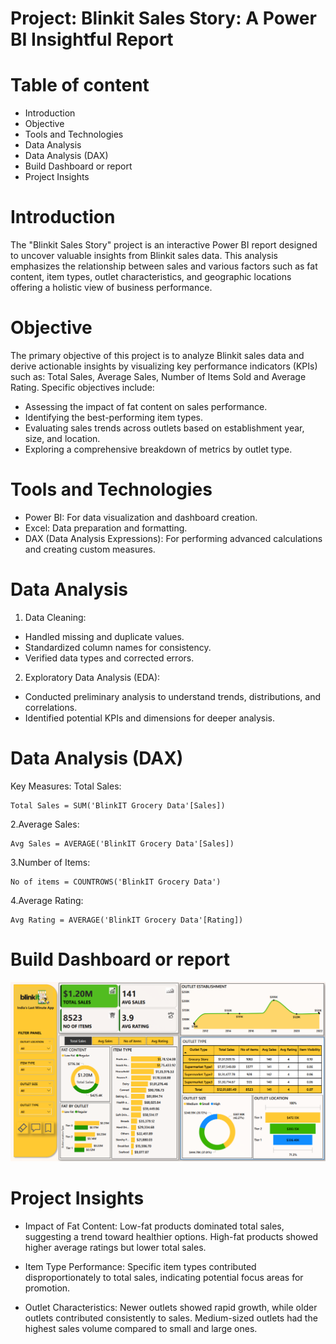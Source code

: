# Project: Blinkit Sales Story: A Power BI Insightful Report 

# Table of content
- Introduction
- Objective
- Tools and Technologies
- Data Analysis
- Data Analysis (DAX)
- Build Dashboard or report
- Project Insights

# Introduction
The "Blinkit Sales Story" project is an interactive Power BI report designed to uncover valuable insights from Blinkit sales data. This analysis emphasizes the relationship between sales and various factors such as fat content, item types, outlet characteristics, and geographic locations offering a holistic view of business performance.

# Objective
The primary objective of this project is to analyze Blinkit sales data and derive actionable insights by visualizing key performance indicators (KPIs) such as: Total Sales, Average Sales, Number of Items Sold and Average Rating.
Specific objectives include:
- Assessing the impact of fat content on sales performance.
- Identifying the best-performing item types.
- Evaluating sales trends across outlets based on establishment year, size, and location.
- Exploring a comprehensive breakdown of metrics by outlet type.

# Tools and Technologies
- Power BI: For data visualization and dashboard creation.
- Excel: Data preparation and formatting.
- DAX (Data Analysis Expressions): For performing advanced calculations and creating custom measures.

# Data Analysis
1. Data Cleaning:
  - Handled missing and duplicate values.
  - Standardized column names for consistency.
  - Verified data types and corrected errors.

2. Exploratory Data Analysis (EDA):
  - Conducted preliminary analysis to understand trends, distributions, and correlations.
  - Identified potential KPIs and dimensions for deeper analysis.

# Data Analysis (DAX)
Key Measures:
Total Sales:
```
Total Sales = SUM('BlinkIT Grocery Data'[Sales])
```
2.Average Sales:
```
Avg Sales = AVERAGE('BlinkIT Grocery Data'[Sales])
```
3.Number of Items:
```
No of items = COUNTROWS('BlinkIT Grocery Data')
```
4.Average Rating:
```
Avg Rating = AVERAGE('BlinkIT Grocery Data'[Rating])
```

# Build Dashboard or report
![Blinkit sales report](https://github.com/prajaktakadu11/Blinkit_Sales_Story_A_Power_BI_Insightful_Report/blob/main/Blinkit%20sales%20story.png?raw=true)

# Project Insights
- Impact of Fat Content:
    Low-fat products dominated total sales, suggesting a trend toward healthier options.
    High-fat products showed higher average ratings but lower total sales.
  
- Item Type Performance:
    Specific item types contributed disproportionately to total sales, indicating potential focus areas for promotion.
  
- Outlet Characteristics:
    Newer outlets showed rapid growth, while older outlets contributed consistently to sales.
    Medium-sized outlets had the highest sales volume compared to small and large ones.

